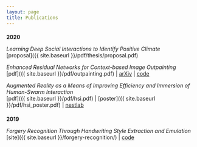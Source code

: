 ```yaml
---
layout: page
title: Publications
---
```


<h4 style="margin-block-end: 0;">2020</h4>

*Learning Deep Social Interactions to Identify Positive Climate*  
[proposal]({{ site.baseurl }}/pdf/thesis/proposal.pdf)

*Enhanced Residual Networks for Context-based Image Outpainting*  
[pdf]({{ site.baseurl }}/pdf/outpainting.pdf) \| [arXiv](https://arxiv.org/abs/2005.06723) \| [code](https://github.com/etarthur/Outpainting)

*Augmented Reality as a Means of Improving Efficiency and Immersion of Human-Swarm Interaction*  
[pdf]({{ site.baseurl }}/pdf/hsi.pdf) \| [poster]({{ site.baseurl }}/pdf/hsi_poster.pdf) \| [nestlab](https://nestlab.net/doku.php)

<h4 style="margin-block-end: 0.25em;">2019</h4>

*Forgery Recognition Through Handwriting Style Extraction and Emulation*  
[site]({{ site.baseurl }}/forgery-recognition/) \| [code](https://github.com/pgardias/forgery-recognition)
